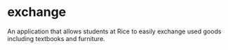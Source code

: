 # exchange

An application that allows students at Rice to easily exchange used goods including textbooks and furniture.
